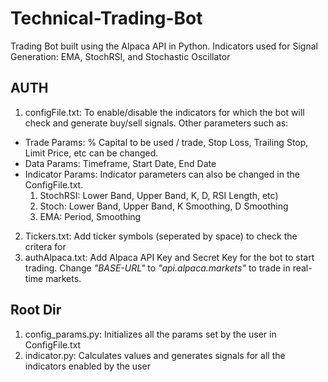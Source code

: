 # Technical-Trading-Bot
Trading Bot built using the Alpaca API in Python. Indicators used for Signal Generation: EMA, StochRSI, and Stochastic Oscillator

## AUTH

1. configFile.txt: To enable/disable the indicators for which the bot will check and generate buy/sell signals. Other parameters such as:
- Trade Params: % Capital to be used / trade, Stop Loss, Trailing Stop, Limit Price, etc can be changed.
- Data Params: Timeframe, Start Date, End Date
- Indicator Params: Indicator parameters can also be changed in the ConfigFile.txt. 
    1. StochRSI: Lower Band, Upper Band, K, D, RSI Length, etc)
    2. Stoch: Lower Band, Upper Band, K Smoothing, D Smoothing
    3. EMA: Period, Smoothing

2. Tickers.txt: Add ticker symbols (seperated by space) to check the critera for
3. authAlpaca.txt: Add Alpaca API Key and Secret Key for the bot to start trading. Change *"BASE-URL"* to *"api.alpaca.markets"* to trade in real-time markets.

## Root Dir

1. config_params.py: Initializes all the params set by the user in ConfigFile.txt
2. indicator.py: Calculates values and generates signals for all the indicators enabled by the user
